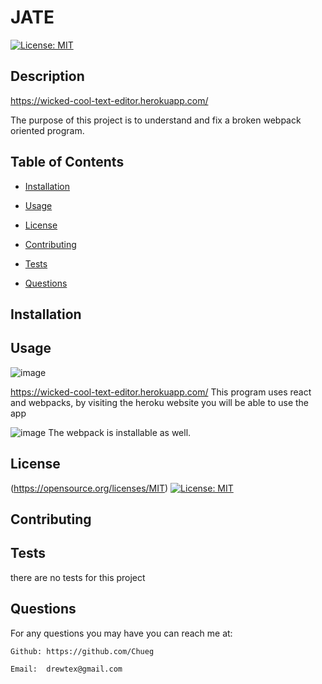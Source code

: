 # JATE
[![License: MIT](https://img.shields.io/badge/License-MIT-yellow.svg)](https://opensource.org/licenses/MIT)  


## Description
https://wicked-cool-text-editor.herokuapp.com/

The purpose of this project is to understand and fix a broken webpack oriented program.

## Table of Contents

* [Installation](#installation)

* [Usage](#usage)

* [License](#license)

* [Contributing](#contributing)

* [Tests](#tests)

* [Questions](#questions)
## Installation




## Usage
![image](https://user-images.githubusercontent.com/106410591/204058086-45253e72-d4ab-4bab-ace1-c78dfe981bcd.png)

https://wicked-cool-text-editor.herokuapp.com/
This program uses react and webpacks, by visiting the heroku website you will be able to use the app

![image](https://user-images.githubusercontent.com/106410591/204058153-7ca4e704-6acf-4155-8006-8c7211036ebb.png)
The webpack is installable as well.

## License


(https://opensource.org/licenses/MIT)  [![License: MIT](https://img.shields.io/badge/License-MIT-yellow.svg)](https://opensource.org/licenses/MIT)  
## Contributing


## Tests

there are no tests for this project

## Questions



For any questions you may have you can reach me at:

    Github: https://github.com/Chueg

    Email:  drewtex@gmail.com


